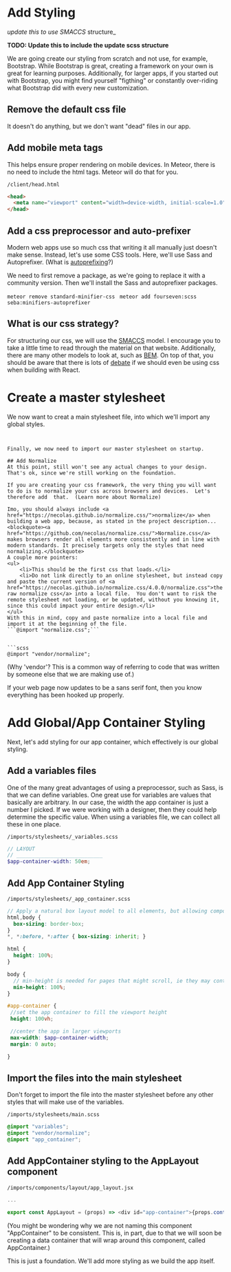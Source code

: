 # Add Styling

_update this to use SMACCS_ structure_

**TODO: Update this to include the update scss structure**

We are going create our styling from scratch and not use, for example, Bootstrap.  While Bootstrap is great, creating a framework on your own is great for learning purposes.  Additionally, for larger apps, if you started out with Bootstrap, you might find yourself "figthing" or constantly over-riding what Bootstrap did with every new customization.

## Remove the default css file
It doesn't do anything, but we don't want "dead" files in our app.

## Add mobile meta tags
This helps ensure proper rendering on mobile devices.
In Meteor, there is no need to include the html tags.  Meteor will do that for you.

``` /client/head.html ```

```html
<head>
  <meta name="viewport" content="width=device-width, initial-scale=1.0">
</head>
```

## Add a css preprocessor and auto-prefixer
Modern web apps use so much css that writing it all manually just doesn't make sense.  Instead, let's use some CSS tools.  Here, we'll use Sass and Autoprefixer. (What is [autoprefixing](https://css-tricks.com/autoprefixer/)?)

We need to first remove a package, as we're going to replace it with a community version. Then we'll install the Sass and autoprefixer packages.

``` meteor remove standard-minifier-css ```
```  meteor add fourseven:scss seba:minifiers-autoprefixer ```

## What is our css strategy?

For structuring our css, we will use the [SMACCS](https://smacss.com/) model. I encourage you to take a little time to read through the material on that website.  Additionally, there are many other models to look at, such as [BEM](http://getbem.com/introduction/). On top of that, you should be aware that there is lots of [debate](https://css-tricks.com/the-debate-around-do-we-even-need-css-anymore/) if we should even be using css when building with React.


# Create a master stylesheet
We now want to creat a main stylesheet file, into which we'll import any global styles.

```


Finally, we now need to import our master stylesheet on startup.

## Add Normalize
At this point, still won't see any actual changes to your design.  That's ok, since we're still working on the foundation.  

If you are creating your css framework, the very thing you will want to do is to normalize your css across browsers and devices.  Let's therefore add  that.  (Learn more about Normalize)

Imo, you should always include <a href="https://necolas.github.io/normalize.css/">normalize</a> when building a web app, because, as stated in the project description...
<blockquote><a href="https://github.com/necolas/normalize.css/">Normalize.css</a> makes browsers render all elements more consistently and in line with modern standards. It precisely targets only the styles that need normalizing.</blockquote>
A couple more pointers:
<ul>
 	<li>This should be the first css that loads.</li>
 	<li>Do not link directly to an online stylesheet, but instead copy and paste the current version of <a href="https://necolas.github.io/normalize.css/4.0.0/normalize.css">the raw normalize css</a> into a local file.  You don't want to risk the remote stylesheet not loading, or be updated, without you knowing it, since this could impact your entire design.</li>
</ul>
With this in mind, copy and paste normalize into a local file and import it at the beginning of the file.
```@import "normalize.css";```


```scss
@import "vendor/normalize";
```

(Why 'vendor'?  This is a common way of referring to code that was written by someone else that we are making use of.)

If your web page now updates to be a sans serif font, then you know everything has been hooked up properly.


# Add Global/App Container Styling
Next, let's add styling for our app container, which effectively is our global styling.


## Add a variables files
One of the many great advantages of using a preprocessor, such as Sass, is that we can define variables.
One great use for variables are values that basically are arbitrary.  In our case, the width the app container is just a number I picked.  If we were working with a designer, then they could help determine the specific value.  When using a variables file, we can collect all these in one place.


``` /imports/stylesheets/_variables.scss ```

```scss
// LAYOUT
// ____________________________
$app-container-width: 50em;
```

## Add App Container Styling

``` /imports/stylesheets/_app_container.scss ```

```scss
// Apply a natural box layout model to all elements, but allowing components to change - http://www.paulirish.com/2012/box-sizing-border-box-ftw/
html,body {
  box-sizing: border-box;
}
*, *:before, *:after { box-sizing: inherit; }

html {
  height: 100%;
}

body {
  // min-height is needed for pages that might scroll, ie they may contain _more_ than 100% of viewport height
  min-height: 100%;
}

#app-container {
 //set the app container to fill the viewport height
 height: 100vh;

 //center the app in larger viewports
 max-width: $app-container-width;
 margin: 0 auto;

}
```

## Import the files into the main stylesheet

Don't forget to import the file into the master stylesheet before any other styles that will make use of the variables.

``` /imports/stylesheets/main.scss ```

```scss
@import "variables";
@import "vendor/normalize";
@import "app_container";
```


## Add AppContainer styling to the AppLayout component

``` /imports/components/layout/app_layout.jsx ```

```js
...

export const AppLayout = (props) => <div id="app-container">{props.content(props)}</div>
```

(You might be wondering why we are not naming this component "AppContainer" to be consistent.  This is, in part, due to that we will soon be creating a data container that will wrap around this component, called AppContainer.)

This is just a foundation.  We'll add more styling as we build the app itself.




